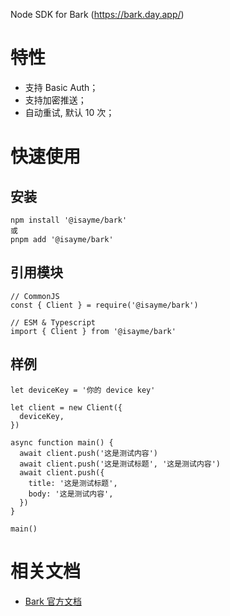 Node SDK for Bark (https://bark.day.app/)

# 特性

- 支持 Basic Auth；
- 支持加密推送；
- 自动重试, 默认 10 次；

# 快速使用

## 安装

```
npm install '@isayme/bark'
或
pnpm add '@isayme/bark'
```

## 引用模块

```
// CommonJS
const { Client } = require('@isayme/bark')

// ESM & Typescript
import { Client } from '@isayme/bark'
```

## 样例

```
let deviceKey = '你的 device key'

let client = new Client({
  deviceKey,
})

async function main() {
  await client.push('这是测试内容')
  await client.push('这是测试标题', '这是测试内容')
  await client.push({
    title: '这是测试标题',
    body: '这是测试内容',
  })
}

main()
```

# 相关文档

- [Bark 官方文档](https://bark.day.app/)
